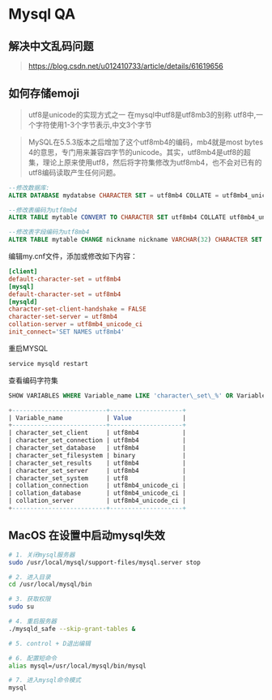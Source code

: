 # Mysql QA

## 解决中文乱码问题

> https://blog.csdn.net/u012410733/article/details/61619656

## 如何存储emoji

> utf8是unicode的实现方式之一
在mysql中utf8是utf8mb3的别称
utf8中,一个字符使用1-3个字节表示,中文3个字节

> MySQL在5.5.3版本之后增加了这个utf8mb4的编码，mb4就是most bytes 4的意思，专门用来兼容四字节的unicode。其实，utf8mb4是utf8的超集，理论上原来使用utf8，然后将字符集修改为utf8mb4，也不会对已有的utf8编码读取产生任何问题。

```sql
--修改数据库:
ALTER DATABASE mydatabse CHARACTER SET = utf8mb4 COLLATE = utf8mb4_unicode_ci;

--修改表编码为utf8mb4
ALTER TABLE mytable CONVERT TO CHARACTER SET utf8mb4 COLLATE utf8mb4_unicode_ci;

--修改表字段编码为utf8mb4
ALTER TABLE mytable CHANGE nickname nickname VARCHAR(32) CHARACTER SET utf8mb4 COLLATE utf8mb4_unicode_ci;
```

编辑my.cnf文件，添加或修改如下内容：
```conf
[client]
default-character-set = utf8mb4
[mysql]
default-character-set = utf8mb4
[mysqld]
character-set-client-handshake = FALSE
character-set-server = utf8mb4
collation-server = utf8mb4_unicode_ci
init_connect='SET NAMES utf8mb4'
```

重启MYSQL
```bash
service mysqld restart
```

查看编码字符集
```sql
SHOW VARIABLES WHERE Variable_name LIKE 'character\_set\_%' OR Variable_name LIKE 'collation%';

+--------------------------+--------------------+
| Variable_name            | Value              |
+--------------------------+--------------------+
| character_set_client     | utf8mb4            |
| character_set_connection | utf8mb4            |
| character_set_database   | utf8mb4            |
| character_set_filesystem | binary             |
| character_set_results    | utf8mb4            |
| character_set_server     | utf8mb4            |
| character_set_system     | utf8               |
| collation_connection     | utf8mb4_unicode_ci |
| collation_database       | utf8mb4_unicode_ci |
| collation_server         | utf8mb4_unicode_ci |
+--------------------------+--------------------+
```

## MacOS 在设置中启动mysql失效

```bash
# 1. 关闭mysql服务器
sudo /usr/local/mysql/support-files/mysql.server stop

# 2. 进入目录
cd /usr/local/mysql/bin

# 3. 获取权限
sudo su

# 4. 重启服务器
./mysqld_safe --skip-grant-tables &

# 5. control + D退出编辑

# 6. 配置短命令
alias mysql=/usr/local/mysql/bin/mysql

# 7. 进入mysql命令模式
mysql
```
